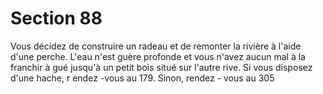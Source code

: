 # Section 88

Vous décidez de construire un radeau et de remonter la rivière à
l'aide d'une perche. L'eau n'est guère profonde et vous n'avez aucun
mal à la franchir à gué jusqu'à un petit bois situé sur l'autre rive. Si
vous disposez d'une hache, r endez -vous au  179. Sinon, rendez -
vous au  305